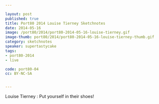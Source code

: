 ```yaml
---

layout: post
published: true
title: Port80 2014 Louise Tierney Sketchnotes
date: 2014-05-16
image: /port80/2014/port80-2014-05-16-louise-tierney.gif
image-thumb: port80/2014/port80-2014-05-16-louise-tierney-thumb.gif
category: sketchnotes
speaker: supertastycake
tags:
- port80-2014
- live

code: port80-04
cc: BY-NC-SA


---
```

Louise Tierney : Put yourself in their shoes!
